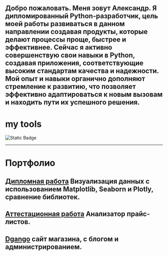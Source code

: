 
## Добро пожаловать. Меня зовут Александр. Я дипломированный Python-разработчик, цель моей работы развиваться в данном направлении создавая продукты, которые делают процессы проще, быстрее и эффективнее. Сейчас я активно совершенствую свои навыки в Python, создавая приложения, соответствующие высоким стандартам качества и надежности. Мой опыт и навыки органично дополняют стремление к развитию, что позволяет эффективно адаптироваться к новым вызовам и находить пути их успешного решения. 
# my tools 
![Static Badge](https://img.shields.io/badge/py-python-green?logo=python)
______________________________________________________________________________________________________________________________________________________________________________________________________________
# Портфолио
## [Дипломная работа](https://github.com/AlexandrKuznetsov1/DegreeProject/blob/master/README.md) Визуализация данных с использованием Matplotlib, Seaborn и Plotly, сравнение библиотек.
## [Аттестационная работа](https://github.com/AlexandrKuznetsov1/PriceListAnalyzer/blob/master/README.md) Анализатор прайс-листов.
## [Dgango](https://github.com/AlexandrKuznetsov1/DjangoProject19/blob/main/README.md) сайт магазина, с блогом и администрированием.
